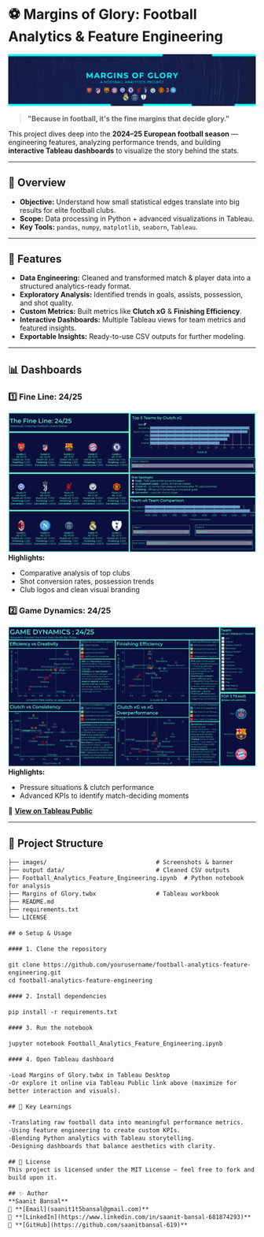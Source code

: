 # ⚽ Margins of Glory: Football Analytics & Feature Engineering

![Project Banner](images/banner.png)

> **"Because in football, it's the fine margins that decide glory."**  

This project dives deep into the **2024–25 European football season** — engineering features, analyzing performance trends, and building **interactive Tableau dashboards** to visualize the story behind the stats.

---

## 📌 Overview
- **Objective:** Understand how small statistical edges translate into big results for elite football clubs.  
- **Scope:** Data processing in Python + advanced visualizations in Tableau.  
- **Key Tools:** `pandas`, `numpy`, `matplotlib`, `seaborn`, `Tableau`.  

---

## 🚀 Features
- **Data Engineering:** Cleaned and transformed match & player data into a structured analytics-ready format.
- **Exploratory Analysis:** Identified trends in goals, assists, possession, and shot quality.
- **Custom Metrics:** Built metrics like **Clutch xG** & **Finishing Efficiency**.
- **Interactive Dashboards:** Multiple Tableau views for team metrics and featured insights.
- **Exportable Insights:** Ready-to-use CSV outputs for further modeling.

---

## 📊 Dashboards

### 1️⃣ Fine Line: 24/25
![Fine Line Dashboard](images/FineLine.png)
**Highlights:**
- Comparative analysis of top clubs  
- Shot conversion rates, possession trends  
- Club logos and clean visual branding  

### 2️⃣ Game Dynamics: 24/25
![Game Dynamics Dashboard](images/GameDynamics.png)
**Highlights:**
- Pressure situations & clutch performance  
- Advanced KPIs to identify match-deciding moments  

🔗 **[View on Tableau Public](https://public.tableau.com/views/MarginsofGlory/MARGINSOFGLORY?:language=en-GB&:sid=&:redirect=auth&:display_count=n&:origin=viz_share_link)**

---

## 📂 Project Structure
```plaintext
├── images/                               # Screenshots & banner
├── output data/                          # Cleaned CSV outputs
├── Football_Analytics_Feature_Engineering.ipynb  # Python notebook for analysis
├── Margins of Glory.twbx                 # Tableau workbook
├── README.md
├── requirements.txt
└── LICENSE

## ⚙️ Setup & Usage

#### 1. Clone the repository

git clone https://github.com/yourusername/football-analytics-feature-engineering.git
cd football-analytics-feature-engineering

#### 2. Install dependencies

pip install -r requirements.txt

#### 3. Run the notebook

jupyter notebook Football_Analytics_Feature_Engineering.ipynb

#### 4. Open Tableau dashboard

-Load Margins of Glory.twbx in Tableau Desktop
-Or explore it online via Tableau Public link above (maximize for better interaction and visuals).

## 🧠 Key Learnings

-Translating raw football data into meaningful performance metrics.
-Using feature engineering to create custom KPIs.
-Blending Python analytics with Tableau storytelling.
-Designing dashboards that balance aesthetics with clarity.

## 📜 License
This project is licensed under the MIT License – feel free to fork and build upon it.

## ✨ Author
**Saanit Bansal**
📧 **[Email](saanit1t5bansal@gmail.com)**
💼 **[LinkedIn](https://www.linkedin.com/in/saanit-bansal-681874293)**
🐙 **[GitHub](https://github.com/saanitbansal-619)**